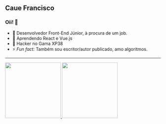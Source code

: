 ## Caue Francisco

### Oii!  👋

- 🔭 Desenvolvedor Front-End Júnior, à procura de um job.
- 🌱 Aprendendo React e Vue.js
- 👯 Hacker no Gama XP38 
- ⚡ *_Fun fact:_* Também sou escritor/autor publicado, amo algoritmos.

<hr>

<div style="display: flex;">
    <a href="https://github.com/cauefrancisco">
    <img  height="180em" src="https://github-readme-stats.vercel.app/api?username=cauefrancisco&show_icons=true&theme=dark&include_all_commits=true&counts=true&count_private=true"/>
    <img height="180em" src="https://github-readme-stats.vercel.app/api/top-langs/?username=cauefrancisco&layout=compact&langs_count=16&theme=dark"/>
</div>
